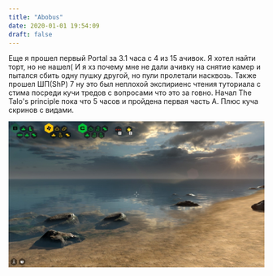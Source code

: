 ```yaml
---
title: "Abobus"
date: 2020-01-01 19:54:09
draft: false
---
```


Еще я прошел первый Portal за 3.1 часа с 4 из 15 ачивок. Я хотел найти торт, но не нашел( И я хз почему мне не дали ачивку на снятие камер и пытался сбить одну пушку другой, но пули пролетали насквозь.
Также прошел ШП(ShP) 7 ну это был неплохой экспириенс чтения туториала с стима посреди кучи тредов с вопросами что это за говно.
Начал The Talo's principle пока что 5 часов и пройдена первая часть A. Плюс куча скринов с видами.

![](/img/vk/5qAgGDV3Y_A.jpg)
